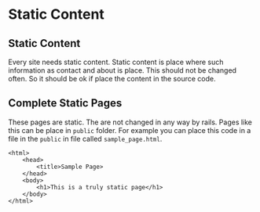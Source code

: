 # Static Content
## Static Content
Every site needs static content. Static content is place where such information as contact and about is place. This should not be changed often. So it should be ok if place the content in the source code.
## Complete Static Pages
These pages are static. The are not changed in any way by rails. Pages like this can be place in `public` folder. For example you can place this code in a file in the `public` in file called `sample_page.html`.

	<html>
		<head>
			<title>Sample Page>
		</head>
		<body>
			<h1>This is a truly static page</h1>
		</body>
	</html> 
